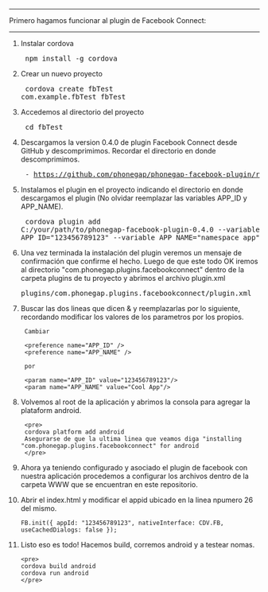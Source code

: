 ____________________________________________________________________
Primero hagamos funcionar al plugin de Facebook Connect:
____________________________________________________________________

1) Instalar cordova
		<pre>
        npm install -g cordova
		</pre>
 
2) Crear un nuevo proyecto
		<pre>
        cordova create fbTest com.example.fbTest fbTest
		</pre>
 
3) Accedemos al directorio del proyecto
		<pre>
        cd fbTest
		</pre>
 
4) Descargamos la version 0.4.0 de plugin Facebook Connect desde GitHub y descomprimimos. Recordar el directorio en donde descomprimimos.
		<pre>
        - https://github.com/phonegap/phonegap-facebook-plugin/releases/tag/0.4.0
		</pre>		
 
5) Instalamos el plugin en el proyecto indicando el directorio en donde descargamos el plugin (No olvidar reemplazar las variables APP_ID y APP_NAME).
		<pre>
        cordova plugin add C:/your/path/to/phonegap-facebook-plugin-0.4.0 --variable APP_ID="123456789123" --variable APP_NAME="namespace_app"
		</pre>
		
6) Una vez terminada la instalación del plugin veremos un mensaje de confirmación que confirme el hecho. Luego de que este todo OK iremos al directorio "com.phonegap.plugins.facebookconnect" dentro de la carpeta plugins de tu proyecto y abrimos el archivo plugin.xml
        <pre>
		plugins/com.phonegap.plugins.facebookconnect/plugin.xml
		</pre>
 
7) Buscar las dos lineas que dicen <preference name="APP_ID" /> & <preference name="APP_NAME" /> y reemplazarlas por lo siguiente, recordando modificar los valores de los parametros por los propios.
        
		Cambiar
		
		<preference name="APP_ID" />
		<preference name="APP_NAME" />
		
		por
		
		<param name="APP_ID" value="123456789123"/>
		<param name="APP_NAME" value="Cool App"/>
			
				
8) Volvemos al root de la aplicación y abrimos la consola para agregar la plataform android.

        <pre>
		cordova platform add android
        Asegurarse de que la ultima linea que veamos diga "installing "com.phonegap.plugins.facebookconnect" for android
		</pre>
		
9) Ahora ya teniendo configurado y asociado el plugin de facebook con nuestra aplicación procedemos a configurar los archivos dentro de la carpeta WWW que se encuentran en este repositorio.
 
10) Abrir el index.html y modificar el appid ubicado en la linea npumero 26 del mismo.
        
        
		FB.init({ appId: "123456789123", nativeInterface: CDV.FB, useCachedDialogs: false });
		
		
11) Listo eso es todo! Hacemos build, corremos android y a testear nomas.

		<pre>
        cordova build android
        cordova run android
		</pre>
		
		